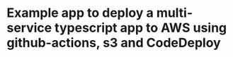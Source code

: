 # Example app to deploy a multi-service typescript app to AWS using github-actions, s3 and CodeDeploy
